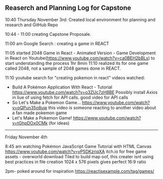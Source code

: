 ## Reaserch and Planning Log for Capstone

10:40 Thursday November 3rd: Created local environment for planning and research and GitHub Repo

10:44 - 11:00 creating Capstone Proposale.

11:00 am Google Search : creating a game in REACT

11:05 started 2048 Game in React - Animated Version - Game Development in React on Youtube(https://www.youtube.com/watch?v=ca0BEH2bBLs) to start understanding the process 1hr 8min
11:10 realized its for one game called 2048, not a sample of 2048 games done in REACT.

11:10 youtube search for "creating pokemon in react"
videos watched:
* Build A Pokémon Application With React - Tutorial https://www.youtube.com/watch?v=o3ZUc7zH8BE
Possibly install Axios in liue of using fetch for API calls. good video for API calls
* So Let's Make a Pokemon Game... https://www.youtube.com/watch?v=oQPun35o8uw 
this video is someone reacting to another video about a fan made pokemon game
* Let's Make a Pokemon Game! https://www.youtube.com/watch?v=tGhpDOx0CMk (for ideas)

---------------------------------------------------------

Friday November 4th

8:45 am
watching Pokémon JavaScript Game Tutorial with HTML Canvas https://www.youtube.com/watch?v=yP5DKzriqXA
itch.io for free game assets - overworld
download Tiled to build map
oof, this creater isnt using best practices in file creation
1024 x 576 pixels gives perfect 16:9 ratio

2pm- poked around for inspiration
https://reactjsexample.com/tag/games/


